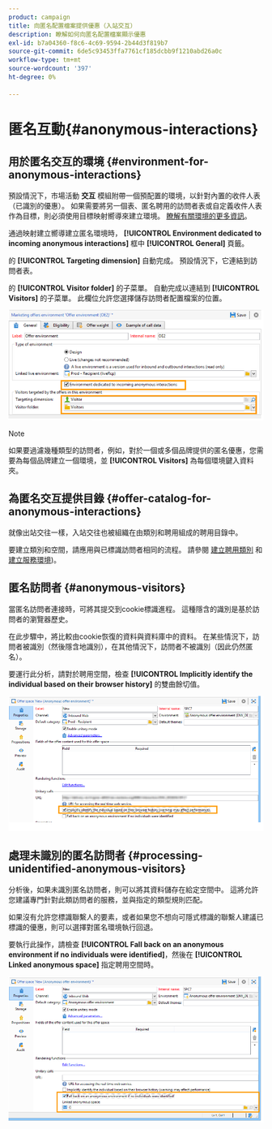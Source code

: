 ```yaml
---
product: campaign
title: 向匿名配置檔案提供優惠（入站交互）
description: 瞭解如何向匿名配置檔案顯示優惠
exl-id: b7a04360-f8c6-4c69-9594-2b44d3f819b7
source-git-commit: 6de5c93453ffa7761cf185dcbb9f1210abd26a0c
workflow-type: tm+mt
source-wordcount: '397'
ht-degree: 0%

---
```


# 匿名互動{#anonymous-interactions}

## 用於匿名交互的環境 {#environment-for-anonymous-interactions}

預設情況下，市場活動 **交互** 模組附帶一個預配置的環境，以針對內置的收件人表（已識別的優惠）。 如果需要將另一個表、匿名聘用的訪問者表或自定義收件人表作為目標，則必須使用目標映射嚮導來建立環境。 [瞭解有關環境的更多資訊](interaction-env.md)。

通過映射建立嚮導建立匿名環境時， **[!UICONTROL Environment dedicated to incoming anonymous interactions]** 框中 **[!UICONTROL General]** 頁籤。

的 **[!UICONTROL Targeting dimension]** 自動完成。 預設情況下，它連結到訪問者表。

的 **[!UICONTROL Visitor folder]** 的子菜單。 自動完成以連結到 **[!UICONTROL Visitors]** 的子菜單。 此欄位允許您選擇儲存訪問者配置檔案的位置。

![](assets/anonymous_environment_option.png)

>[!NOTE]
>
>如果要過濾幾種類型的訪問者，例如，對於一個或多個品牌提供的匿名優惠，您需要為每個品牌建立一個環境，並 **[!UICONTROL Visitors]** 為每個環境鍵入資料夾。

## 為匿名交互提供目錄 {#offer-catalog-for-anonymous-interactions}

就像出站交往一樣，入站交往也被組織在由類別和聘用組成的聘用目錄中。

要建立類別和空間，請應用與已標識訪問者相同的流程。 請參閱 [建立聘用類別](interaction-offer-catalog.md#creating-offer-categories) 和 [建立服務環境](interaction-env.md#creating-an-offer-environment))。

## 匿名訪問者 {#anonymous-visitors}

當匿名訪問者連接時，可將其提交到cookie標識進程。 這種隱含的識別是基於訪問者的瀏覽器歷史。

在此步驟中，將比較由cookie恢復的資料與資料庫中的資料。 在某些情況下，訪問者被識別（然後隱含地識別），在其他情況下，訪問者不被識別（因此仍然匿名）。

要運行此分析，請對於聘用空間，檢查 **[!UICONTROL Implicitly identify the individual based on their browser history]** 的雙曲餘切值。

![](assets/identification_anonymous_visitors.png)

## 處理未識別的匿名訪問者 {#processing-unidentified-anonymous-visitors}

分析後，如果未識別匿名訪問者，則可以將其資料儲存在給定空間中。 這將允許您建議專門針對此類訪問者的服務，並與指定的類型規則匹配。

如果沒有允許您標識聯繫人的要素，或者如果您不想向可隱式標識的聯繫人建議已標識的優惠，則可以選擇對匿名環境執行回退。

要執行此操作，請檢查 **[!UICONTROL Fall back on an anonymous environment if no individuals were identified]**，然後在 **[!UICONTROL Linked anonymous space]** 指定聘用空間時。

![](assets/anonymous_to_anonymous_environment.png)
